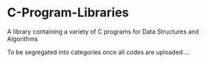 # C-Program-Libraries
A library containing a variety of C programs for Data Structures and Algorithms

To be segregated into categories once all codes are uploaded ...
